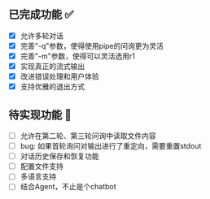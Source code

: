 ## 已完成功能 ✅
- [x] 允许多轮对话
- [x] 完善"-q"参数，使得使用pipe的问询更为灵活
- [x] 完善"-m"参数，使得可以灵活选用r1
- [x] 实现真正的流式输出
- [x] 改进错误处理和用户体验
- [x] 支持优雅的退出方式

## 待实现功能 🚧
- [ ] 允许在第二轮、第三轮问询中读取文件内容
- [ ] bug: 如果首轮询问对输出进行了重定向，需要重置stdout
- [ ] 对话历史保存和恢复功能
- [ ] 配置文件支持
- [ ] 多语言支持 
- [ ] 结合Agent，不止是个chatbot
